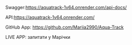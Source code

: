 Swagger:https://aquatrack-1v64.onrender.com/api-docs/

API:https://aquatrack-1v64.onrender.com/

GitHub App: https://github.com/Mariia2990/Aqua-Track

LIVE APP: запитати у Марічки
